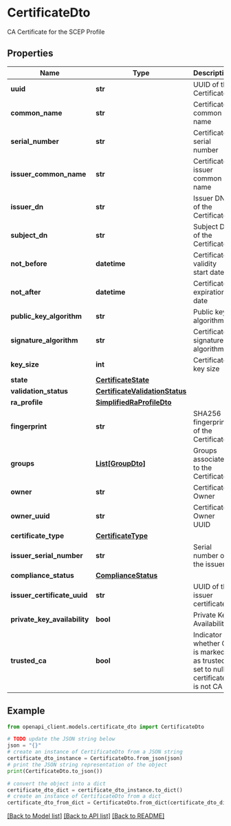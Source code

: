# CertificateDto

CA Certificate for the SCEP Profile

## Properties

Name | Type | Description | Notes
------------ | ------------- | ------------- | -------------
**uuid** | **str** | UUID of the Certificate | 
**common_name** | **str** | Certificate common name | 
**serial_number** | **str** | Certificate serial number | [optional] 
**issuer_common_name** | **str** | Certificate issuer common name | [optional] 
**issuer_dn** | **str** | Issuer DN of the Certificate | [optional] 
**subject_dn** | **str** | Subject DN of the Certificate | 
**not_before** | **datetime** | Certificate validity start date | [optional] 
**not_after** | **datetime** | Certificate expiration date | [optional] 
**public_key_algorithm** | **str** | Public key algorithm | 
**signature_algorithm** | **str** | Certificate signature algorithm | 
**key_size** | **int** | Certificate key size | 
**state** | [**CertificateState**](CertificateState.md) |  | 
**validation_status** | [**CertificateValidationStatus**](CertificateValidationStatus.md) |  | 
**ra_profile** | [**SimplifiedRaProfileDto**](SimplifiedRaProfileDto.md) |  | [optional] 
**fingerprint** | **str** | SHA256 fingerprint of the Certificate | [optional] 
**groups** | [**List[GroupDto]**](GroupDto.md) | Groups associated to the Certificate | [optional] 
**owner** | **str** | Certificate Owner | [optional] 
**owner_uuid** | **str** | Certificate Owner UUID | [optional] 
**certificate_type** | [**CertificateType**](CertificateType.md) |  | [optional] 
**issuer_serial_number** | **str** | Serial number of the issuer | [optional] 
**compliance_status** | [**ComplianceStatus**](ComplianceStatus.md) |  | [optional] 
**issuer_certificate_uuid** | **str** | UUID of the issuer certificate | [optional] 
**private_key_availability** | **bool** | Private Key Availability | 
**trusted_ca** | **bool** | Indicator whether CA is marked as trusted, set to null if certificate is not CA | 

## Example

```python
from openapi_client.models.certificate_dto import CertificateDto

# TODO update the JSON string below
json = "{}"
# create an instance of CertificateDto from a JSON string
certificate_dto_instance = CertificateDto.from_json(json)
# print the JSON string representation of the object
print(CertificateDto.to_json())

# convert the object into a dict
certificate_dto_dict = certificate_dto_instance.to_dict()
# create an instance of CertificateDto from a dict
certificate_dto_from_dict = CertificateDto.from_dict(certificate_dto_dict)
```
[[Back to Model list]](../README.md#documentation-for-models) [[Back to API list]](../README.md#documentation-for-api-endpoints) [[Back to README]](../README.md)


